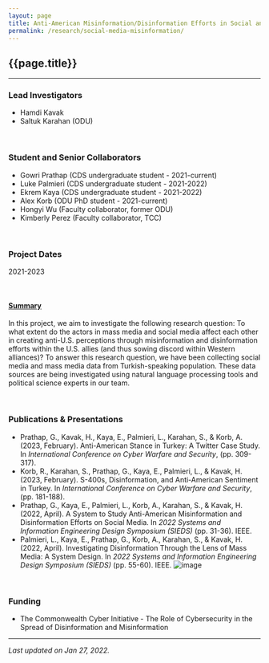 ```yaml
---
layout: page
title: Anti-American Misinformation/Disinformation Efforts in Social and Mass Media
permalink: /research/social-media-misinformation/
---
```


## {{page.title}}
<hr/>

### Lead Investigators
- Hamdi Kavak
- Saltuk Karahan (ODU)

<br/>

### Student and Senior Collaborators
- Gowri Prathap (CDS undergraduate student - 2021-current)
- Luke Palmieri (CDS undergraduate student - 2021-2022)
- Ekrem Kaya (CDS undergraduate student - 2021-2022)
- Alex Korb (ODU PhD student - 2021-current)
- Hongyi Wu (Faculty collaborator, former ODU)
- Kimberly Perez (Faculty collaborator, TCC)

<br/>

### Project Dates
2021-2023

<br/>


#### <u>Summary</u>
In this project, we aim to investigate the following research question: To what extent do the actors in mass media and social media affect each other in creating anti-U.S. perceptions through misinformation and disinformation efforts within the U.S. allies (and thus sowing discord within Western alliances)? 
To answer this research question, we have been collecting social media and mass media data from Turkish-speaking population. These data sources are being investigated using natural language processing tools and political science experts in our team. 

<br/>


### Publications & Presentations

- Prathap, G., Kavak, H., Kaya, E., Palmieri, L., Karahan, S., & Korb, A. (2023, February). Anti-American Stance in Turkey: A Twitter Case Study. In _International Conference on Cyber Warfare and Security_, (pp. 309-317).
- Korb, R., Karahan, S., Prathap, G., Kaya, E., Palmieri, L., & Kavak, H. (2023, February). S-400s, Disinformation, and Anti-American Sentiment in Turkey. In _International Conference on Cyber Warfare and Security_, (pp. 181-188).
- Prathap, G., Kaya, E., Palmieri, L., Korb, A., Karahan, S., & Kavak, H. (2022, April). A System to Study Anti-American Misinformation and Disinformation Efforts on Social Media. In _2022 Systems and Information Engineering Design Symposium (SIEDS)_ (pp. 31-36). IEEE.
- Palmieri, L., Kaya, E., Prathap, G., Korb, A., Karahan, S., & Kavak, H. (2022, April). Investigating Disinformation Through the Lens of Mass Media: A System Design. In _2022 Systems and Information Engineering Design Symposium (SIEDS)_ (pp. 55-60). IEEE.
![image](https://user-images.githubusercontent.com/1854194/232789846-73d6494d-a469-41ba-acd4-06988713cc14.png)


<br/>

### Funding
- The Commonwealth Cyber Initiative - The Role of Cybersecurity in the Spread of Disinformation and Misinformation

<hr/>

*Last updated on Jan 27, 2022.*  
